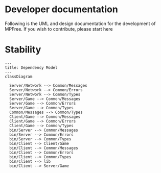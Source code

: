 # Developer documentation
Following is the UML and design documentation for the development of MPFree. If you wish to contribute, please start here

# Stability

```mermaid
---
title: Dependency Model
---
classDiagram

  Server/Network --> Common/Messages
  Server/Network --> Common/Errors
  Server/Network --> Common/Types
  Server/Game --> Common/Messages
  Server/Game --> Common/Errors
  Server/Game --> Common/Types
  Common/Messages --> Common/Types
  Client/Game --> Common/Messages
  Client/Game --> Common/Errors
  Client/Game --> Common/Types
  bin/Server --> Common/Messages
  bin/Server --> Common/Errors
  bin/Server --> Common/Types
  bin/Client --> Client/Game
  bin/Client --> Common/Messages
  bin/Client --> Common/Errors
  bin/Client --> Common/Types
  bin/Client --> lib
  bin/Client --> Server/Game
  

```
